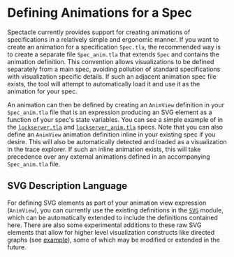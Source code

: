 # Defining Animations for a Spec

Spectacle currently provides support for creating animations of specifications in a relatively simple and ergonomic manner. If you want to create an animation for a specification `Spec.tla`, the recommended way is to create a separate file `Spec_anim.tla` that extends `Spec` and contains the animation definition. This convention allows visualizations to be defined separately from a main spec, avoiding pollution of standard specifications with visualization specific details. If such an adjacent animation spec file exists, the tool will attempt to automatically load it and use it as the animation for your spec.

An animation can then be defined by creating an `AnimView` definition in your `Spec_anim.tla` file that is an expression producing an SVG element as a function of your spec's state variables. You can see a simple example of in the [`lockserver.tla`](../specs/lockserver.tla) and [`lockserver_anim.tla`](../specs/lockserver_anim.tla) specs. Note that you can also define an `AnimView` animation definition inline in your existing spec if you desire. This will also be automatically detected and loaded as a visualization in the trace explorer. If such an inline animation exists, this will take precedence over any external animations defined in an accompanying `Spec_anim.tla` file.

## SVG Description Language

For defining SVG elements as part of your animation view expression (`AnimView`), you can currently use the existing definitions in the [`SVG`](https://github.com/tlaplus/CommunityModules/blob/master/modules/SVG.tla) module, which can be automatically extended to include the definitions contained here. There are also some experimental additions to these raw SVG elements that allow for higher level visualization constructs like directed graphs (see [example](https://github.com/will62794/spectacle/blob/739fdaac2efa79b92ff63602811f90c525bff37b/specs/bfs_anim.tla#L51-L75)), some of which may be modified or extended in the future.